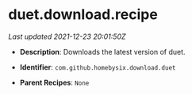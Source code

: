 # duet.download.recipe

_Last updated 2021-12-23 20:01:50Z_

- **Description**: Downloads the latest version of duet.

- **Identifier**: `com.github.homebysix.download.duet`

- **Parent Recipes**: `None`
